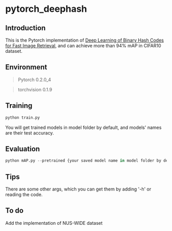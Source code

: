 # pytorch_deephash

## Introduction

This is the Pytorch implementation of [Deep Learning of Binary Hash Codes for Fast Image Retrieval](https://github.com/kevinlin311tw/caffe-cvprw15), and can achieve more than 94% mAP in CIFAR10 dataset.

## Environment

> Pytorch 0.2.0_4

> torchvision 0.1.9

## Training

```python
python train.py
```

You will get trained models in model folder by default, and models' names are their test accuracy.

## Evaluation

```python
python mAP.py --pretrained {your saved model name in model folder by default}
```

## Tips

There are some other args, which you can get them by adding '-h' or reading the code.

## To do

Add the implementation of NUS-WIDE dataset
